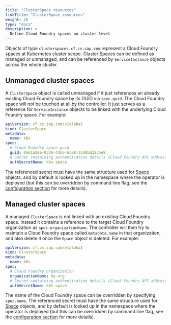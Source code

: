 ```yaml
---
title: "ClusterSpace resources"
linkTitle: "ClusterSpace resources"
weight: 20
type: "docs"
description: >
  Define Cloud Foundry spaces on cluster level
---
```


Objects of type `clusterspaces.cf.cs.sap.com` represent a Cloud Foundry spaces at Kubernetes cluster scope.
Cluster Spaces can be defined as managed or unmanaged, and can be referenced by `ServiceInstance` objects across the whole cluster.

## Unmanaged cluster spaces

A `ClusterSpace` object is called unmanaged if it just references an already existing Cloud Foundry space by its GUID via `spec.guid`.
The Cloud Foundry space will not be touched at all by the controller.
It just serves as a reference for `ServiceInstance` objects to be linked with the underlying Cloud Foundry space. For example:

```yaml
apiVersion: cf.cs.sap.com/v1alpha1
kind: ClusterSpace
metadata:
  name: k8s
spec:
  # Cloud Foundry space guid
  guid: 0a61a2ea-0326-43b6-bc08-3510bd32c5e8
  # Secret containing authentication details (Cloud Foundry API address, username, password)
  authSecretName: k8s-space
```

The referenced secret must have the same structure used for [Space](../space/#unmanaged-spaces) objects, and by default is looked up in the namespace where the operator is deployed (but this can be overridden by command line flag, see the [configuration section](../../configuration) for more details).

## Managed cluster spaces

A managed `ClusterSpace` is not linked with an existing Cloud Foundry space. Instead it contains a reference to the target Cloud Foundry
organization as `spec.organizationName`.
The controller will then try to maintain a Cloud Foundry space called `metadata.name` in that organization, and also delete it once the `Space` object is deleted.
For example:

```yaml
apiVersion: cf.cs.sap.com/v1alpha1
kind: ClusterSpace
metadata:
  name: k8s
spec:
  # Cloud Foundry organization
  organizationName: my-org 
  # Secret containing authentication details (Cloud Foundry API address, username, password)
  authSecretName: k8s-space
```

The name of the Cloud Foundry space can be overridden by specifying `spec.name`.
The referenced secret must have the same structure used for [Space](../space/#managed-spaces) objects, and by default is looked up in the namespace where the operator is deployed (but this can be overridden by command line flag, see the [configuration section](../../configuration) for more details).

